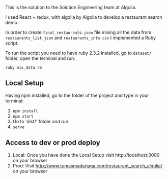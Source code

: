 This is the solution to the Solution Engineering team at Algolia.

I used React + redux, with algolia by Algolia to develop a restaurant search demo.

In order to create `final_restaurants.json` file mixing all the data from `restaurants_list.json` and `restaurants_info.csv` I implemented a Ruby script.

To run the script you need to have ruby 2.3.2 installed, go to `dataset/` folder, open the terminal and run:

`ruby mix_data.rb` 

## Local Setup
Having npm installed, go to the folder of the project and type in your terminal:

1. `npm install`
2. `npm start`
3. Go to 'dist/' folder and run
3. `serve`

## Access to dev or prod deploy
1. Local: Once you have done the Local Setup visit http://localhost:3000 on your browser
2. Prod: Visit http://www.tomasmadariaga.com/restaurant_search_algolia/ on your browser
